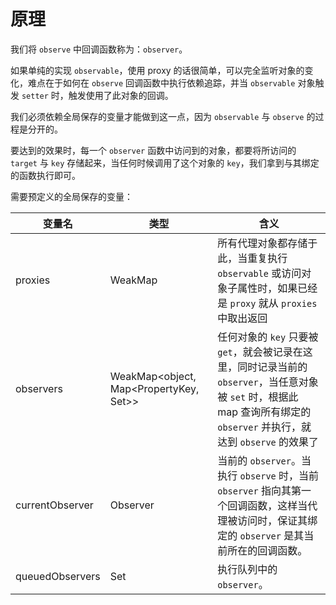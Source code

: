 # 原理

我们将 `observe` 中回调函数称为：`observer`。

如果单纯的实现 `observable`，使用 proxy 的话很简单，可以完全监听对象的变化，难点在于如何在 `observe` 回调函数中执行依赖追踪，并当 `observable` 对象触发 `setter` 时，触发使用了此对象的回调。

我们必须依赖全局保存的变量才能做到这一点，因为 `observable` 与 `observe` 的过程是分开的。

要达到的效果时，每一个 `observer` 函数中访问到的对象，都要将所访问的 `target` 与 `key` 存储起来，当任何时候调用了这个对象的 `key`，我们拿到与其绑定的函数执行即可。

需要预定义的全局保存的变量：

| 变量名 | 类型 |  含义  |
| -------- | -------- | --------- |
| proxies | WeakMap | 所有代理对象都存储于此，当重复执行 `observable` 或访问对象子属性时，如果已经是 `proxy` 就从 `proxies` 中取出返回 |
| observers | WeakMap<object, Map<PropertyKey, Set<Observer>>> | 任何对象的 `key` 只要被 `get`，就会被记录在这里，同时记录当前的 `observer`，当任意对象被 `set` 时，根据此 map 查询所有绑定的 `observer` 并执行，就达到 `observe` 的效果了 |
| currentObserver | Observer | 当前的 `observer`。当执行 `observe` 时，当前 `observer` 指向其第一个回调函数，这样当代理被访问时，保证其绑定的 `observer` 是其当前所在的回调函数。 |
| queuedObservers | Set<Observer> | 执行队列中的 `observer`。